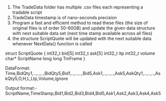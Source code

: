 1. The TradeData folder has multiple .csv files each representing a tradable script
2. TradeData timestamp is of nano-seconds precision
3. Program a fast and  efficient method to read these files (the size of original files is of order 50-60GB)
and update the given data structure with next suitable data set (next time stamp available across all files)
4. the structure  ScriptQuote will be updated with the next suitable data whenever NextData() function is called

struct ScriptQuote
{
 int32_t bid[5]
      int32_t ask[5]
      int32_t ltp
      int32_t volume
      char*   ScriptName
      long long TmFrame
}

DataFormat: Time,BidQty1,..,..,..,BidQty5,Bid1,..,..,..,Bid5,Ask1,..,..,..,Ask5,AskQty1,..,..,..,AskQty5,O,H,L,Ltp,Volume,ignore

Output format:-
ScriptName,TimeStamp,Bid1,Bid2,Bid3,Bid4,Bid5,Ask1,Ask2,Ask3,Ask4,Ask5

